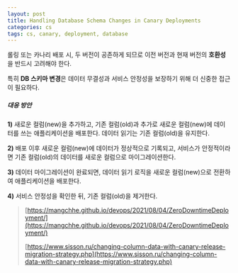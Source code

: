 ```yaml
---
layout: post
title: Handling Database Schema Changes in Canary Deployments
categories: cs
tags: cs, canary, deployment, database
---
```


롤링 또는 카나리 배포 시, 두 버전이 공존하게 되므로 이전 버전과 현재 버전의 **호환성**을 반드시 고려해야 한다. 

특히 **DB 스키마 변경**은 데이터 무결성과 서비스 안정성을 보장하기 위해 더 신중한 접근이 필요하다.

##### 대응 방안

**1)** 새로운 컬럼(new)을 추가하고, 기존 컬럼(old)과 추가로 새로운 컬럼(new)에 데이터를 쓰는 애플리케이션을 배포한다. 데이터 읽기는 기존 컬럼(old)을 유지한다.

**2)** 배포 이후 새로운 컬럼(new)에 데이터가 정상적으로 기록되고, 서비스가 안정적이라면 기존 컬럼(old)의 데이터를 새로운 컬럼으로 마이그레이션한다.

**3)** 데이터 마이그레이션이 완료되면, 데이터 읽기 로직을 새로운 컬럼(new)으로 전환하여 애플리케이션을 배포한다.

**4)** 서비스 안정성을 확인한 뒤, 기존 컬럼(old)을 제거한다.

> [https://mangchhe.github.io/devops/2021/08/04/ZeroDowntimeDeployment/](https://mangchhe.github.io/devops/2021/08/04/ZeroDowntimeDeployment/)
> 
> [https://www.sisson.ru/changing-column-data-with-canary-release-migration-strategy.php](https://www.sisson.ru/changing-column-data-with-canary-release-migration-strategy.php)